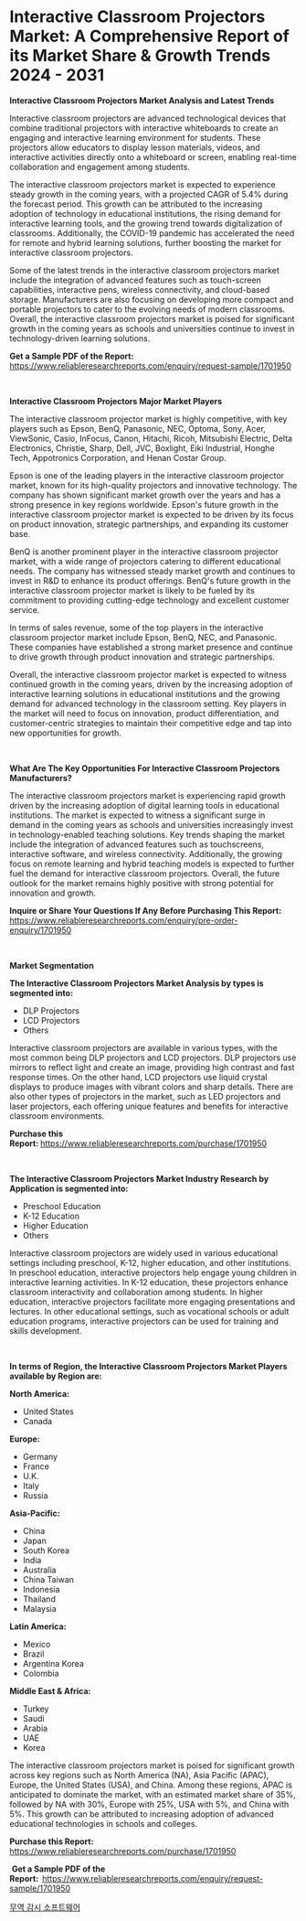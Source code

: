<p><h1>Interactive Classroom Projectors Market: A Comprehensive Report of its Market Share & Growth Trends 2024 - 2031</h1></p><p><strong>Interactive Classroom Projectors Market Analysis and Latest Trends</strong></p>
<p><p>Interactive classroom projectors are advanced technological devices that combine traditional projectors with interactive whiteboards to create an engaging and interactive learning environment for students. These projectors allow educators to display lesson materials, videos, and interactive activities directly onto a whiteboard or screen, enabling real-time collaboration and engagement among students.</p><p>The interactive classroom projectors market is expected to experience steady growth in the coming years, with a projected CAGR of 5.4% during the forecast period. This growth can be attributed to the increasing adoption of technology in educational institutions, the rising demand for interactive learning tools, and the growing trend towards digitalization of classrooms. Additionally, the COVID-19 pandemic has accelerated the need for remote and hybrid learning solutions, further boosting the market for interactive classroom projectors.</p><p>Some of the latest trends in the interactive classroom projectors market include the integration of advanced features such as touch-screen capabilities, interactive pens, wireless connectivity, and cloud-based storage. Manufacturers are also focusing on developing more compact and portable projectors to cater to the evolving needs of modern classrooms. Overall, the interactive classroom projectors market is poised for significant growth in the coming years as schools and universities continue to invest in technology-driven learning solutions.</p></p>
<p><strong>Get a Sample PDF of the Report:&nbsp;</strong> <a href="https://www.reliableresearchreports.com/enquiry/request-sample/1701950">https://www.reliableresearchreports.com/enquiry/request-sample/1701950</a></p>
<p>&nbsp;</p>
<p><strong>Interactive Classroom Projectors Major Market Players</strong></p>
<p><p>The interactive classroom projector market is highly competitive, with key players such as Epson, BenQ, Panasonic, NEC, Optoma, Sony, Acer, ViewSonic, Casio, InFocus, Canon, Hitachi, Ricoh, Mitsubishi Electric, Delta Electronics, Christie, Sharp, Dell, JVC, Boxlight, Eiki Industrial, Honghe Tech, Appotronics Corporation, and Henan Costar Group.</p><p>Epson is one of the leading players in the interactive classroom projector market, known for its high-quality projectors and innovative technology. The company has shown significant market growth over the years and has a strong presence in key regions worldwide. Epson's future growth in the interactive classroom projector market is expected to be driven by its focus on product innovation, strategic partnerships, and expanding its customer base.</p><p>BenQ is another prominent player in the interactive classroom projector market, with a wide range of projectors catering to different educational needs. The company has witnessed steady market growth and continues to invest in R&D to enhance its product offerings. BenQ's future growth in the interactive classroom projector market is likely to be fueled by its commitment to providing cutting-edge technology and excellent customer service.</p><p>In terms of sales revenue, some of the top players in the interactive classroom projector market include Epson, BenQ, NEC, and Panasonic. These companies have established a strong market presence and continue to drive growth through product innovation and strategic partnerships.</p><p>Overall, the interactive classroom projector market is expected to witness continued growth in the coming years, driven by the increasing adoption of interactive learning solutions in educational institutions and the growing demand for advanced technology in the classroom setting. Key players in the market will need to focus on innovation, product differentiation, and customer-centric strategies to maintain their competitive edge and tap into new opportunities for growth.</p></p>
<p>&nbsp;</p>
<p><strong>What Are The Key Opportunities For Interactive Classroom Projectors Manufacturers?</strong></p>
<p><p>The interactive classroom projectors market is experiencing rapid growth driven by the increasing adoption of digital learning tools in educational institutions. The market is expected to witness a significant surge in demand in the coming years as schools and universities increasingly invest in technology-enabled teaching solutions. Key trends shaping the market include the integration of advanced features such as touchscreens, interactive software, and wireless connectivity. Additionally, the growing focus on remote learning and hybrid teaching models is expected to further fuel the demand for interactive classroom projectors. Overall, the future outlook for the market remains highly positive with strong potential for innovation and growth.</p></p>
<p><strong>Inquire or Share Your Questions If Any Before Purchasing This Report:</strong> <a href="https://www.reliableresearchreports.com/enquiry/pre-order-enquiry/1701950">https://www.reliableresearchreports.com/enquiry/pre-order-enquiry/1701950</a></p>
<p>&nbsp;</p>
<p><strong>Market Segmentation</strong></p>
<p><strong>The Interactive Classroom Projectors Market Analysis by types is segmented into:</strong></p>
<p><ul><li>DLP Projectors</li><li>LCD Projectors</li><li>Others</li></ul></p>
<p><p>Interactive classroom projectors are available in various types, with the most common being DLP projectors and LCD projectors. DLP projectors use mirrors to reflect light and create an image, providing high contrast and fast response times. On the other hand, LCD projectors use liquid crystal displays to produce images with vibrant colors and sharp details. There are also other types of projectors in the market, such as LED projectors and laser projectors, each offering unique features and benefits for interactive classroom environments.</p></p>
<p><strong>Purchase this Report:&nbsp;</strong><a href="https://www.reliableresearchreports.com/purchase/1701950">https://www.reliableresearchreports.com/purchase/1701950</a></p>
<p>&nbsp;</p>
<p><strong>The Interactive Classroom Projectors Market Industry Research by Application is segmented into:</strong></p>
<p><ul><li>Preschool Education</li><li>K-12 Education</li><li>Higher Education</li><li>Others</li></ul></p>
<p><p>Interactive classroom projectors are widely used in various educational settings including preschool, K-12, higher education, and other institutions. In preschool education, interactive projectors help engage young children in interactive learning activities. In K-12 education, these projectors enhance classroom interactivity and collaboration among students. In higher education, interactive projectors facilitate more engaging presentations and lectures. In other educational settings, such as vocational schools or adult education programs, interactive projectors can be used for training and skills development.</p></p>
<p>&nbsp;</p>
<p><strong>In terms of Region, the Interactive Classroom Projectors Market Players available by Region are:</strong></p>
<p>
    <p> <strong> North America: </strong>
        <ul>
            <li>United States</li>
            <li>Canada</li>
        </ul>
        </p> 
    <p> <strong> Europe: </strong>
        <ul>
            <li>Germany</li>
            <li>France</li>
            <li>U.K.</li>
            <li>Italy</li>
            <li>Russia</li>
        </ul>
        </p> 
    <p> <strong> Asia-Pacific: </strong>
        <ul>
            <li>China</li>
            <li>Japan</li>
            <li>South Korea</li>
            <li>India</li>
            <li>Australia</li>
            <li>China Taiwan</li>
            <li>Indonesia</li>
            <li>Thailand</li>
            <li>Malaysia</li>
        </ul>
        </p> 
    <p> <strong> Latin America: </strong>
        <ul>
            <li>Mexico</li>
            <li>Brazil</li>
            <li>Argentina Korea</li>
            <li>Colombia</li>
        </ul>
        </p> 
    <p> <strong> Middle East & Africa: </strong>
        <ul>
            <li>Turkey</li>
            <li>Saudi</li>
            <li>Arabia</li>
            <li>UAE</li>
            <li>Korea</li>
        </ul>
    </p>
    </p>
<p><p>The interactive classroom projectors market is poised for significant growth across key regions such as North America (NA), Asia Pacific (APAC), Europe, the United States (USA), and China. Among these regions, APAC is anticipated to dominate the market, with an estimated market share of 35%, followed by NA with 30%, Europe with 25%, USA with 5%, and China with 5%. This growth can be attributed to increasing adoption of advanced educational technologies in schools and colleges.</p></p>
<p><strong>Purchase this Report: </strong><a href="https://www.reliableresearchreports.com/purchase/1701950">https://www.reliableresearchreports.com/purchase/1701950</a></p>
<p>&nbsp;<strong>Get a Sample PDF of the Report:&nbsp;&nbsp;</strong><a href="https://www.reliableresearchreports.com/enquiry/request-sample/1701950">https://www.reliableresearchreports.com/enquiry/request-sample/1701950</a></p>
<p><strong></strong></p>
<p><p><a href="https://github.com/sougarounis/Market-Research-Report-List-3/blob/main/958039510315.md">무역 감시 소프트웨어</a></p></p>